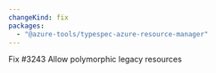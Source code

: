 ```yaml
---
changeKind: fix
packages:
  - "@azure-tools/typespec-azure-resource-manager"
---
```


Fix #3243 Allow polymorphic legacy resources